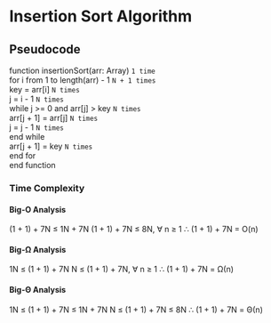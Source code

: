 # Insertion Sort Algorithm

## Pseudocode

function insertionSort(arr: Array)        `1 time`   
    for i from 1 to length(arr) - 1       `N + 1 times`   
        key = arr[i]                      `N times`   
        j = i - 1                         `N times`   
        while j >= 0 and arr[j] > key     `N times`   
            arr[j + 1] = arr[j]           `N times`   
            j = j - 1                     `N times`   
        end while   
        arr[j + 1] = key                  `N times`   
    end for   
end function   

### Time Complexity

#### Big-O Analysis
(1 + 1) + 7N ≤ 1N + 7N
(1 + 1) + 7N ≤ 8N, ∀ n ≥ 1
∴ (1 + 1) + 7N = O(n)

#### Big-Ω Analysis
1N ≤ (1 + 1) + 7N
N ≤ (1 + 1) + 7N, ∀ n ≥ 1
∴ (1 + 1) + 7N = Ω(n)

#### Big-Θ Analysis
1N ≤ (1 + 1) + 7N ≤ 1N + 7N
N ≤ (1 + 1) + 7N ≤ 8N
∴ (1 + 1) + 7N = Θ(n)
